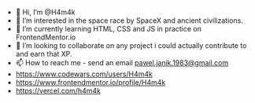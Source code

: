 - 👋 Hi, I’m @H4m4k
- 👀 I’m interested in the space race by SpaceX and ancient civilizations. 
- 🌱 I’m currently learning HTML, CSS and JS in practice on FrontendMentor.io
- 💞️ I’m looking to collaborate on any project i could actually contribute to and earn that XP.
- 📫 How to reach me - send an email pawel.janik.1983@gmail.com
- https://www.codewars.com/users/H4m4k
- https://www.frontendmentor.io/profile/H4m4k
- https://vercel.com/h4m4k
<!---
H4m4k/H4m4k is a ✨ special ✨ repository because its `README.md` (this file) appears on your GitHub profile.
You can click the Preview link to take a https://www.codewars.com/dashboard
- look at your changes.
--->
